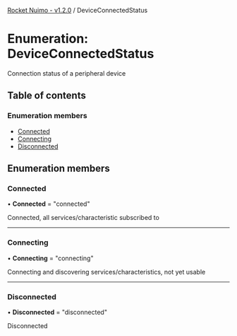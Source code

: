 [Rocket Nuimo - v1.2.0](../README.md) / DeviceConnectedStatus

# Enumeration: DeviceConnectedStatus

Connection status of a peripheral device

## Table of contents

### Enumeration members

- [Connected](deviceconnectedstatus.md#connected)
- [Connecting](deviceconnectedstatus.md#connecting)
- [Disconnected](deviceconnectedstatus.md#disconnected)

## Enumeration members

### Connected

• **Connected** = "connected"

Connected, all services/characteristic subscribed to

___

### Connecting

• **Connecting** = "connecting"

Connecting and discovering services/characteristics, not yet usable

___

### Disconnected

• **Disconnected** = "disconnected"

Disconnected
